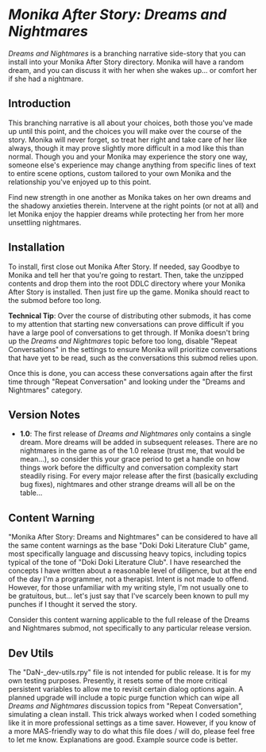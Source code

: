 # *Monika After Story:  Dreams and Nightmares*
*Dreams and Nightmares* is a branching narrative side-story that you can install into your Monika After Story directory.  Monika will have a random dream, and you can discuss it with her when she wakes up... or comfort her if she had a nightmare.

## Introduction
This branching narrative is all about your choices, both those you've made up until this point, and the choices you will make over the course of the story.  Monika will never forget, so treat her right and take care of her like always, though it may prove slightly more difficult in a mod like this than normal.  Though you and your Monika may experience the story one way, someone else's experience may change anything from specific lines of text to entire scene options, custom tailored to your own Monika and the relationship you've enjoyed up to this point.

Find new strength in one another as Monika takes on her own dreams and the shadowy anxieties therein.  Intervene at the right points (or not at all) and let Monika enjoy the happier dreams while protecting her from her more unsettling nightmares.

## Installation
To install, first close out Monika After Story.  If needed, say Goodbye to Monika and tell her that you're going to restart.  Then, take the unzipped contents and drop them into the root DDLC directory where your Monika After Story is installed.  Then just fire up the game.  Monika should react to the submod before too long.

__Technical Tip__:  Over the course of distributing other submods, it has come to my attention that starting new conversations can prove difficult if you have a large pool of conversations to get through.  If Monika doesn't bring up the *Dreams and Nightmares* topic before too long, disable "Repeat Conversations" in the settings to ensure Monika will prioritize conversations that have yet to be read, such as the conversations this submod relies upon.

Once this is done, you can access these conversations again after the first time through "Repeat Conversation" and looking under the "Dreams and Nightmares" category.

## Version Notes
* __1.0__:  The first release of *Dreams and Nightmares* only contains a single dream.  More dreams will be added in subsequent releases.  There are no nightmares in the game as of the 1.0 release (trust me, that would be mean...), so consider this your grace period to get a handle on how things work before the difficulty and conversation complexity start steadily rising. For every major release after the first (basically excluding bug fixes), nightmares and other strange dreams will all be on the table...

## Content Warning
"Monika After Story:  Dreams and Nightmares" can be considered to have all the same content warnings as the base "Doki Doki Literature Club" game, most specifically language and discussing heavy topics, including topics typical of the tone of "Doki Doki Literature Club".  I have researched the concepts I have written about a reasonable level of diligence, but at the end of the day I'm a programmer, not a therapist.  Intent is not made to offend.  However, for those unfamiliar with my writing style, I'm not usually one to be gratuitous, but... let's just say that I've scarcely been known to pull my punches if I thought it served the story.

Consider this content warning applicable to the full release of the Dreams and Nightmares submod, not specifically to any particular release version.

## Dev Utils
The "DaN-\_dev-utils.rpy" file is not intended for public release.  It is for my own testing purposes.  Presently, it resets some of the more critical persistent variables to allow me to revisit certain dialog options again.  A planned upgrade will include a topic purge function which can wipe all *Dreams and Nightmares* discussion topics from "Repeat Conversation", simulating a clean install.  This trick always worked when I coded something like it in more professional settings as a time saver.  However, if you know of a more MAS-friendly way to do what this file does / will do, please feel free to let me know.  Explanations are good.  Example source code is better.
